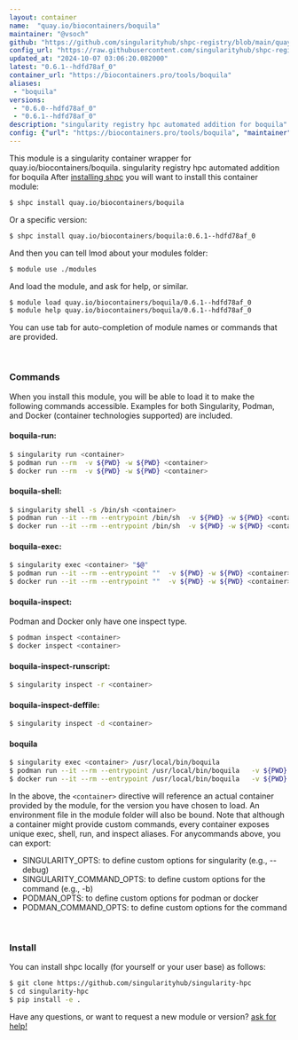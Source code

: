```yaml
---
layout: container
name:  "quay.io/biocontainers/boquila"
maintainer: "@vsoch"
github: "https://github.com/singularityhub/shpc-registry/blob/main/quay.io/biocontainers/boquila/container.yaml"
config_url: "https://raw.githubusercontent.com/singularityhub/shpc-registry/main/quay.io/biocontainers/boquila/container.yaml"
updated_at: "2024-10-07 03:06:20.082000"
latest: "0.6.1--hdfd78af_0"
container_url: "https://biocontainers.pro/tools/boquila"
aliases:
 - "boquila"
versions:
 - "0.6.0--hdfd78af_0"
 - "0.6.1--hdfd78af_0"
description: "singularity registry hpc automated addition for boquila"
config: {"url": "https://biocontainers.pro/tools/boquila", "maintainer": "@vsoch", "description": "singularity registry hpc automated addition for boquila", "latest": {"0.6.1--hdfd78af_0": "sha256:47b2696d859a14c70d1a4351a0281710ddcb80c73abc65f9bd4b060f8ee7b6f6"}, "tags": {"0.6.0--hdfd78af_0": "sha256:87eccf9ce054cbd981f39f47a6e738cfef526a4294ca7c41487a723e7a9a3337", "0.6.1--hdfd78af_0": "sha256:47b2696d859a14c70d1a4351a0281710ddcb80c73abc65f9bd4b060f8ee7b6f6"}, "docker": "quay.io/biocontainers/boquila", "aliases": {"boquila": "/usr/local/bin/boquila"}}
---
```


This module is a singularity container wrapper for quay.io/biocontainers/boquila.
singularity registry hpc automated addition for boquila
After [installing shpc](#install) you will want to install this container module:


```bash
$ shpc install quay.io/biocontainers/boquila
```

Or a specific version:

```bash
$ shpc install quay.io/biocontainers/boquila:0.6.1--hdfd78af_0
```

And then you can tell lmod about your modules folder:

```bash
$ module use ./modules
```

And load the module, and ask for help, or similar.

```bash
$ module load quay.io/biocontainers/boquila/0.6.1--hdfd78af_0
$ module help quay.io/biocontainers/boquila/0.6.1--hdfd78af_0
```

You can use tab for auto-completion of module names or commands that are provided.

<br>

### Commands

When you install this module, you will be able to load it to make the following commands accessible.
Examples for both Singularity, Podman, and Docker (container technologies supported) are included.

#### boquila-run:

```bash
$ singularity run <container>
$ podman run --rm  -v ${PWD} -w ${PWD} <container>
$ docker run --rm  -v ${PWD} -w ${PWD} <container>
```

#### boquila-shell:

```bash
$ singularity shell -s /bin/sh <container>
$ podman run --it --rm --entrypoint /bin/sh  -v ${PWD} -w ${PWD} <container>
$ docker run --it --rm --entrypoint /bin/sh  -v ${PWD} -w ${PWD} <container>
```

#### boquila-exec:

```bash
$ singularity exec <container> "$@"
$ podman run --it --rm --entrypoint ""  -v ${PWD} -w ${PWD} <container> "$@"
$ docker run --it --rm --entrypoint ""  -v ${PWD} -w ${PWD} <container> "$@"
```

#### boquila-inspect:

Podman and Docker only have one inspect type.

```bash
$ podman inspect <container>
$ docker inspect <container>
```

#### boquila-inspect-runscript:

```bash
$ singularity inspect -r <container>
```

#### boquila-inspect-deffile:

```bash
$ singularity inspect -d <container>
```


#### boquila

```bash
$ singularity exec <container> /usr/local/bin/boquila
$ podman run --it --rm --entrypoint /usr/local/bin/boquila   -v ${PWD} -w ${PWD} <container> -c " $@"
$ docker run --it --rm --entrypoint /usr/local/bin/boquila   -v ${PWD} -w ${PWD} <container> -c " $@"
```



In the above, the `<container>` directive will reference an actual container provided
by the module, for the version you have chosen to load. An environment file in the
module folder will also be bound. Note that although a container
might provide custom commands, every container exposes unique exec, shell, run, and
inspect aliases. For anycommands above, you can export:

 - SINGULARITY_OPTS: to define custom options for singularity (e.g., --debug)
 - SINGULARITY_COMMAND_OPTS: to define custom options for the command (e.g., -b)
 - PODMAN_OPTS: to define custom options for podman or docker
 - PODMAN_COMMAND_OPTS: to define custom options for the command

<br>

### Install

You can install shpc locally (for yourself or your user base) as follows:

```bash
$ git clone https://github.com/singularityhub/singularity-hpc
$ cd singularity-hpc
$ pip install -e .
```

Have any questions, or want to request a new module or version? [ask for help!](https://github.com/singularityhub/singularity-hpc/issues)
